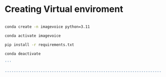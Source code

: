 # Creating Virtual enviroment
``` bash 

conda create -n imagevoice python=3.11

conda activate imagevoice

pip install -r requirements.txt

conda deactivate

'''

----------------------------------------------------------------------

